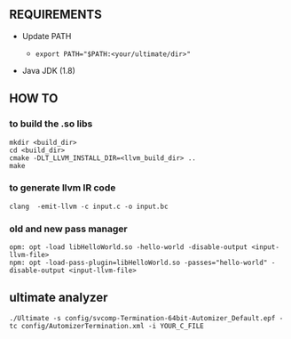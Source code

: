 ## REQUIREMENTS

 - Update PATH
    - `export PATH="$PATH:<your/ultimate/dir>"`

 - Java JDK (1.8)

## HOW TO

### to build the .so libs
```
mkdir <build_dir>
cd <build_dir>
cmake -DLT_LLVM_INSTALL_DIR=<llvm_build_dir> ..
make
```

### to generate llvm IR code
```
clang  -emit-llvm -c input.c -o input.bc
```

### old and new pass manager
```
opm: opt -load libHelloWorld.so -hello-world -disable-output <input-llvm-file>
npm: opt -load-pass-plugin=libHelloWorld.so -passes="hello-world" -disable-output <input-llvm-file>
```

## ultimate analyzer
```
./Ultimate -s config/svcomp-Termination-64bit-Automizer_Default.epf -tc config/AutomizerTermination.xml -i YOUR_C_FILE
```
